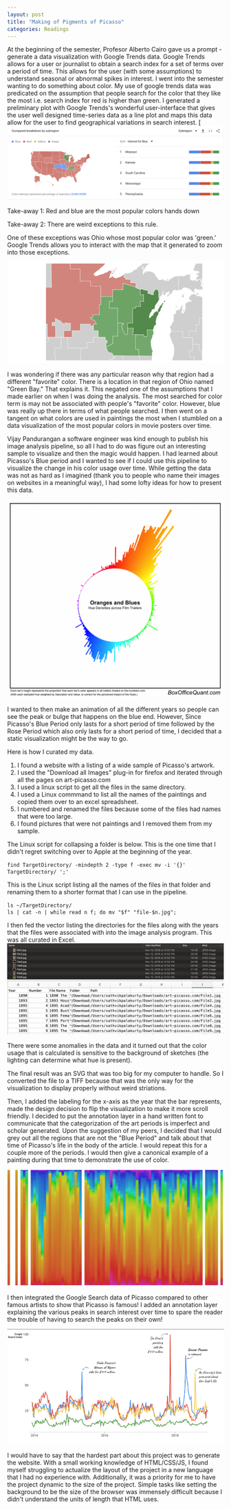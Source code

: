 ```yaml
---
layout: post
title: "Making of Pigments of Picasso"
categories: Readings
---
```


At the beginning of the semester, Profesor Alberto Cairo gave us a prompt - generate a data visualization with Google Trends data. Google Trends allows for a user or journalist to obtain a search index for a set of terms over a period of time. This allows for the user (with some assumptions) to understand seasonal or abnormal spikes in interest.
I went into the semester wanting to do something about color. My use of google trends data was predicated on the assumption that people search for the color that they like the most i.e. search index for red is higher than green.
I generated a preliminary plot with Google Trends's wonderful user-interface that gives the user well designed time-series data as a line plot and maps this data allow for the user to find geographical variations in search interest.
[![color_map](https://raw.githubusercontent.com/sathvikpal/Data_Visualization_Studio/master/assets/making_of/color_map.png)

Take-away 1: Red and blue are the most popular colors hands down

Take-away 2: There are weird exceptions to this rule.

One of these exceptions was Ohio whose most popular color was 'green.' Google Trends allows you to interact with the map that it generated to zoom into those exceptions.

![zoomed_map](https://raw.githubusercontent.com/sathvikpal/Data_Visualization_Studio/master/assets/making_of/zoomed_map.png)

I was wondering if there was any particular reason why that region had a different "favorite" color. There is a location in that region of Ohio named "Green Bay." That explains it.
This negated one of the assumptions that I made earlier on when I was doing the analysis. The most searched for color term is may not be associated with people's "favorite" color. However, blue was really up there in terms of what people searched.
I then went on a tangent on what colors are used in paintings the most when I stumbled on a data visualization of the most popular colors in movie posters over time.

Vijay Pandurangan a software engineer was kind enough to publish his image analysis pipeline, so all I had to do was figure out an interesting sample to visualize and then the magic would happen. I had learned about Picasso's Blue period and I wanted to see if I could use this pipeline to visualize the change in his color usage over time. While getting the data was not as hard as I imagined (thank you to people who name their images on websites in a meaningful way), I had some lofty ideas for how to present this data.

![circular](https://raw.githubusercontent.com/sathvikpal/Data_Visualization_Studio/master/assets/making_of/circular_histogram.png)

I wanted to then make an animation of all the different years so people can see the peak or bulge that happens on the blue end. However, Since Picasso's Blue Period only lasts for a short period of time followed by the Rose Period which also only lasts for a short period of time, I decided that a static visualization might be the way to go.

Here is how I curated my data.
1. I found a website with a listing of a wide sample of Picasso's artwork.
2. I used the "Download all Images" plug-in for firefox and iterated through all the pages on art-picasso.com
3. I used a linux script to get all the files in the same directory.
4. I used a Linux commmand to list all the names of the paintings and copied them over to an excel spreadsheet.
5. I numbered and renamed the files because some of the files had names that were too large.
6. I found pictures that were not paintings and I removed them from my sample.

The Linux script for collapsing a folder is below. This is the one time that I didn't regret switching over to Apple at the beginning of the year.
```
find TargetDirectory/ -mindepth 2 -type f -exec mv -i '{}' TargetDirectory/ ';'

```

This is the Linux script listing all the names of the files in that folder and renaming them to a shorter format that I can use in the pipeline.
```
ls ~/TargetDirectory/
ls | cat -n | while read n f; do mv "$f" "file-$n.jpg";
```

I then fed the vector listing the directories for the files along with the years that the files were associated with into the image analysis program. This was all curated in Excel.
![file_list](https://raw.githubusercontent.com/sathvikpal/Data_Visualization_Studio/master/assets/making_of/file_list.png)
![data_frame](https://raw.githubusercontent.com/sathvikpal/Data_Visualization_Studio/master/assets/making_of/data_frame.png)

There were some anomalies in the data and it turned out that the color usage that is calculated is sensitive to the background of sketches (the lighting can determine what hue is present).  

The final result was an SVG that was too big for my computer to handle. So I converted the file to a TIFF because that was the only way for the visualization to display properly without weird striations.

Then, I added the labeling for the x-axis as the year that the bar represents, made the design decision to flip the visualization to make it more scroll friendly. I decided to put the annotation layer in a hand written font to communicate that the categorization of the art periods is imperfect and scholar generated. Upon the suggestion of my peers, I decided that I would grey out all the regions that are not the "Blue Period" and talk about that time of Picasso's life in the body of the article. I would repeat this for a couple more of the periods. I would then give a canonical example of a painting during that time to demonstrate the use of color.

![plot](https://raw.githubusercontent.com/sathvikpal/Data_Visualization_Studio/master/assets/making_of/background.png)

I then integrated the Google Search data of Picasso compared to other famous artists to show that Picasso is famous! I added an annotation layer explaining the various peaks in search interest over time to spare the reader the trouble of having to search the peaks on their own!

![trends](https://raw.githubusercontent.com/sathvikpal/Data_Visualization_Studio/master/assets/making_of/trends.png)

I would have to say that the hardest part about this project was to generate the website. With a small working knowledge of HTML/CSS/JS, I found myself struggling to actualize the layout of the project in a new language that I had no experience with. Additionally, it was a priority for me to have the project dynamic to the size of the project. Simple tasks like setting the background to be the size of the browser was immensely difficult because I didn't understand the units of length that HTML uses.
